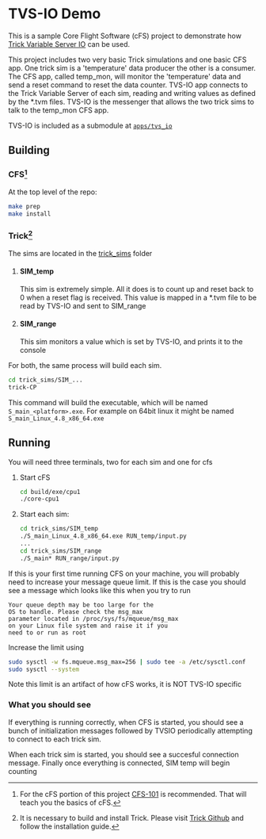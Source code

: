 # TVS-IO Demo
This is a sample Core Flight Software (cFS) project to demonstrate how [Trick Variable Server IO](https://github.com/nasa/tvsio) can be used.

This project includes two very basic Trick simulations and one basic CFS app. One trick sim is a 'temperature' data producer the other is a consumer. The CFS app, called temp_mon, will monitor the 'temperature' data and send a reset command to reset the data counter. TVS-IO app connects to the Trick Variable Server of each sim, reading and writing values as defined by the \*.tvm files. TVS-IO is the messenger that allows the two trick sims to talk to the temp_mon CFS app. 

TVS-IO is included as a submodule at [`apps/tvs_io`](apps)

## Building
### CFS[^1]
At the top level of the repo:
```bash
make prep
make install
```
### Trick[^2]

The sims are located in the [trick_sims](trick_sims) folder

 
1. #### SIM_temp
   This sim is extremely simple. All it does is to count up and reset back to 0 when a reset flag is received. This value is mapped in a \*.tvm file to be read by TVS-IO and sent to SIM_range


2. #### SIM_range
   This sim monitors a value which is set by TVS-IO, and prints it to the console
   
For both, the same process will build each sim.
   ```bash
   cd trick_sims/SIM_...
   trick-CP
   ```
   This command will build the executable, which will be named `S_main_<platform>.exe`. For example on 64bit linux it might be named `S_main_Linux_4.8_x86_64.exe`

## Running
You will need three terminals, two for each sim and one for cfs
1. Start cFS
   ```bash
   cd build/exe/cpu1
   ./core-cpu1
   ```
2. Start each sim:
   ```bash
   cd trick_sims/SIM_temp
   ./S_main_Linux_4.8_x86_64.exe RUN_temp/input.py
   ...
   cd trick_sims/SIM_range
   ./S_main* RUN_range/input.py
   ```
If this is your first time running CFS on your machine, you will probably need to increase your message queue limit. If this is the case you should see a message which looks like this when you try to run
```
Your queue depth may be too large for the
OS to handle. Please check the msg_max
parameter located in /proc/sys/fs/mqueue/msg_max
on your Linux file system and raise it if you
need to or run as root
```
Increase the limit using
```bash
sudo sysctl -w fs.mqueue.msg_max=256 | sudo tee -a /etc/sysctl.conf
sudo sysctl --system
```
Note this limit is an artifact of how cFS works, it is NOT TVS-IO specific
### What you should see
If everything is running correctly, when CFS is started, you should see a bunch of initialization messages followed by TVSIO periodically attempting to connect to each trick sim.

When each trick sim is started, you should see a succesful connection message. Finally once everything is connected, SIM temp will begin counting



[^1]: For the cFS portion of this project [CFS-101](https://github.com/nasa/CFS-101) is recommended. That will teach you the basics of cFS.
[^2]: It is necessary to build and install Trick. Please visit [Trick Github](https://github.com/nasa/trick) and follow the installation guide.
